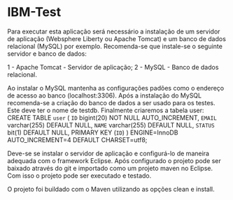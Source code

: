# IBM-Test

Para executar esta aplicação será necessário a instalação de um servidor de aplicação (Websphere Liberty ou Apache Tomcat) e um banco de dados relacional (MySQL) por exemplo. Recomenda-se que instale-se o seguinte servidor e banco de dados:

1 - Apache Tomcat - Servidor de aplicação;
2 - MySQL - Banco de dados relacional.

Ao instalar o MySQL mantenha as configurações padões como o endereço de acesso ao banco (localhost:3306). Após a instalação do MySQL recomenda-se a criação do banco de dados a ser usado para os testes. Este deve ter o nome de testdb. Finalmente criaremos a tabela user:
CREATE TABLE `user` (
  `ID` bigint(20) NOT NULL AUTO_INCREMENT,
  `EMAIL` varchar(255) DEFAULT NULL,
  `NAME` varchar(255) DEFAULT NULL,
  `STATUS` bit(1) DEFAULT NULL,
  PRIMARY KEY (`ID`)
) ENGINE=InnoDB AUTO_INCREMENT=4 DEFAULT CHARSET=utf8;

Deve-se se instalar o servidor de aplicação e configurá-lo de maneira adequada com o framework Eclipse. Após configurado o projeto pode ser baixado através do git e importado como um projeto maven no Eclipse. Com isso o projeto pode ser executado e testado.

O projeto foi buildado com o Maven utilizando as opções clean e install.
